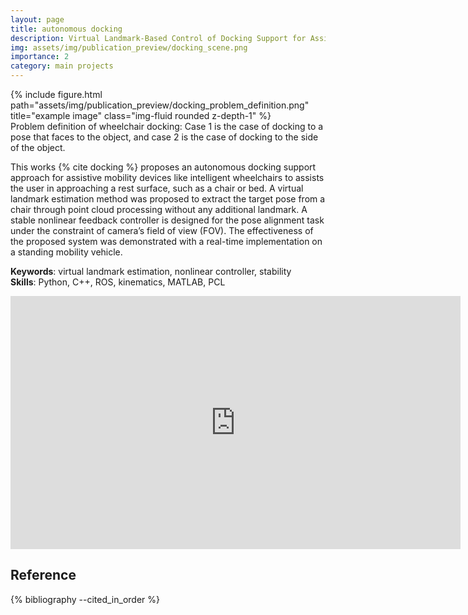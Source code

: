```yaml
---
layout: page
title: autonomous docking
description: Virtual Landmark-Based Control of Docking Support for Assistive Mobility Devices
img: assets/img/publication_preview/docking_scene.png
importance: 2
category: main projects
---
```


<div class="row justify-content-sm-center">
    <div class="col-sm-6 mt-3 mt-md-0">
        {% include figure.html path="assets/img/publication_preview/docking_problem_definition.png" title="example image" class="img-fluid rounded z-depth-1" %}
    </div>
</div>
<div class="caption">
    Problem definition of wheelchair docking: Case 1 is the case of docking to a pose that faces to the object, and case 2 is the case of docking to the side of the object.
</div>


This works {% cite docking %} proposes an autonomous docking support approach for assistive mobility devices like intelligent wheelchairs to assists the user in approaching a rest surface, such as a chair or bed. A virtual landmark estimation method was proposed to extract the target pose from a chair through point cloud processing without any additional landmark. A stable nonlinear feedback controller is designed for the pose alignment task under the constraint of camera’s field of view (FOV). The effectiveness of the proposed system was demonstrated with a real-time implementation on a standing mobility vehicle.  

<b>Keywords</b>: virtual landmark estimation, nonlinear controller, stability  
<b>Skills</b>: Python, C++, ROS, kinematics, MATLAB, PCL


<div class="container">
<iframe width="720" height="405" src="https://www.youtube.com/embed/p6DzbjV6w4c" title="YouTube video player" frameborder="0" allow="accelerometer; autoplay; clipboard-write; encrypted-media; gyroscope; picture-in-picture; web-share" allowfullscreen></iframe>
</div>

<div class="publications">
    <h2>Reference</h2>
    {% bibliography --cited_in_order %}
</div>
